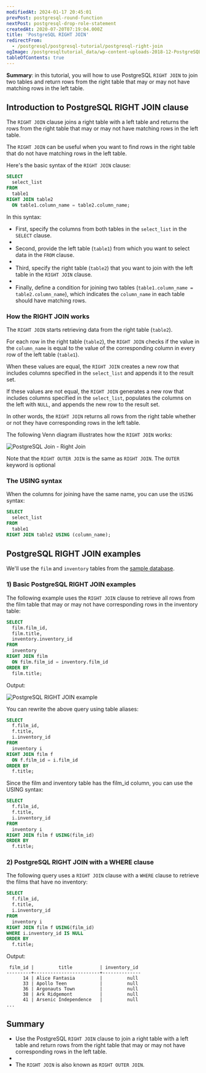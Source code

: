 ```yaml
---
modifiedAt: 2024-01-17 20:45:01
prevPost: postgresql-round-function
nextPost: postgresql-drop-role-statement
createdAt: 2020-07-20T07:19:04.000Z
title: 'PostgreSQL RIGHT JOIN'
redirectFrom:
  - /postgresql/postgresql-tutorial/postgresql-right-join
ogImage: /postgresqltutorial_data/wp-content-uploads-2018-12-PostgreSQL-Join-Right-Join.png
tableOfContents: true
---
```



**Summary**: in this tutorial, you will how to use PostgreSQL `RIGHT JOIN` to join two tables and return rows from the right table that may or may not have matching rows in the left table.

## Introduction to PostgreSQL RIGHT JOIN clause

The `RIGHT JOIN` clause joins a right table with a left table and returns the rows from the right table that may or may not have matching rows in the left table.

The `RIGHT JOIN` can be useful when you want to find rows in the right table that do not have matching rows in the left table.

Here's the basic syntax of the `RIGHT JOIN` clause:

```sql
SELECT
  select_list
FROM
  table1
RIGHT JOIN table2
  ON table1.column_name = table2.column_name;
```

In this syntax:

- First, specify the columns from both tables in the `select_list` in the `SELECT` clause.
-
- Second, provide the left table (`table1`) from which you want to select data in the `FROM` clause.
-
- Third, specify the right table (`table2`) that you want to join with the left table in the `RIGHT JOIN` clause.
-
- Finally, define a condition for joining two tables (`table1.column_name = table2.column_name`), which indicates the `column_name` in each table should have matching rows.

### How the RIGHT JOIN works

The `RIGHT JOIN` starts retrieving data from the right table (`table2`).

For each row in the right table (`table2`), the `RIGHT JOIN` checks if the value in the `column_name` is equal to the value of the corresponding column in every row of the left table (`table1`).

When these values are equal, the `RIGHT JOIN` creates a new row that includes columns specified in the `select_list` and appends it to the result set.

If these values are not equal, the `RIGHT JOIN` generates a new row that includes columns specified in the `select_list`, populates the columns on the left with `NULL`, and appends the new row to the result set.

In other words, the `RIGHT JOIN` returns all rows from the right table whether or not they have corresponding rows in the left table.

The following Venn diagram illustrates how the `RIGHT JOIN` works:

![PostgreSQL Join - Right Join](/postgresqltutorial_data/wp-content-uploads-2018-12-PostgreSQL-Join-Right-Join.png)

Note that the `RIGHT OUTER JOIN` is the same as `RIGHT JOIN`. The `OUTER` keyword is optional

### The USING syntax

When the columns for joining have the same name, you can use the `USING` syntax:

```sql
SELECT
  select_list
FROM
  table1
RIGHT JOIN table2 USING (column_name);
```

## PostgreSQL RIGHT JOIN examples

We'll use the `film` and `inventory` tables from the [sample database](/postgresql/postgresql-getting-started/postgresql-sample-database).

### 1) Basic PostgreSQL RIGHT JOIN examples

The following example uses the `RIGHT JOIN` clause to retrieve all rows from the film table that may or may not have corresponding rows in the inventory table:

```sql
SELECT
  film.film_id,
  film.title,
  inventory.inventory_id
FROM
  inventory
RIGHT JOIN film
  ON film.film_id = inventory.film_id
ORDER BY
  film.title;
```

Output:

![PostgreSQL RIGHT JOIN example](/postgresqltutorial_data/wp-content-uploads-2024-01-PostgreSQL-RIGHT-JOIN-example.png)

You can rewrite the above query using table aliases:

```sql
SELECT
  f.film_id,
  f.title,
  i.inventory_id
FROM
  inventory i
RIGHT JOIN film f
  ON f.film_id = i.film_id
ORDER BY
  f.title;
```

Since the film and inventory table has the film_id column, you can use the USING syntax:

```sql
SELECT
  f.film_id,
  f.title,
  i.inventory_id
FROM
  inventory i
RIGHT JOIN film f USING(film_id)
ORDER BY
  f.title;
```

### 2) PostgreSQL RIGHT JOIN with a WHERE clause

The following query uses a `RIGHT JOIN` clause with a `WHERE` clause to retrieve the films that have no inventory:

```sql
SELECT
  f.film_id,
  f.title,
  i.inventory_id
FROM
  inventory i
RIGHT JOIN film f USING(film_id)
WHERE i.inventory_id IS NULL
ORDER BY
  f.title;
```

Output:

```
 film_id |         title          | inventory_id
---------+------------------------+--------------
      14 | Alice Fantasia         |         null
      33 | Apollo Teen            |         null
      36 | Argonauts Town         |         null
      38 | Ark Ridgemont          |         null
      41 | Arsenic Independence   |         null
...
```

## Summary

- Use the PostgreSQL `RIGHT JOIN` clause to join a right table with a left table and return rows from the right table that may or may not have corresponding rows in the left table.
-
- The `RIGHT JOIN` is also known as `RIGHT OUTER JOIN`.
